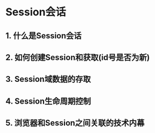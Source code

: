 # Session会话

## 1. 什么是Session会话





## 2. 如何创建Session和获取(id号是否为新)



## 3. Session域数据的存取





## 4. Session生命周期控制





## 5. 浏览器和Session之间关联的技术内幕